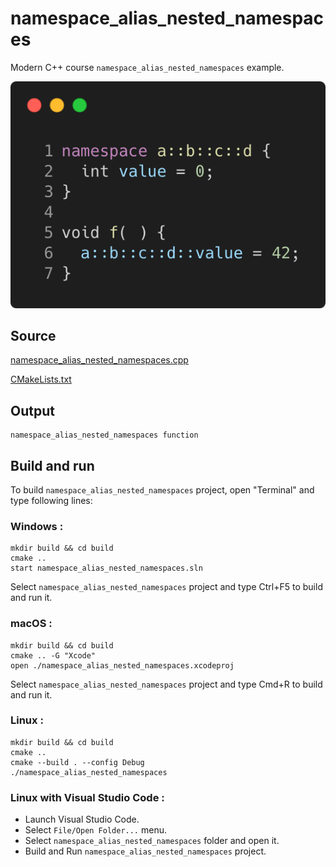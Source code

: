 # namespace_alias_nested_namespaces

Modern C++ course `namespace_alias_nested_namespaces` example.

![namespace_alias_nested_namespaces](../../../docs/pictures/language_basics/namespace_alias_nested_namespaces.png)

## Source

[namespace_alias_nested_namespaces.cpp](namespace_alias_nested_namespaces.cpp)

[CMakeLists.txt](CMakeLists.txt)

## Output

```
namespace_alias_nested_namespaces function
```

## Build and run

To build `namespace_alias_nested_namespaces` project, open "Terminal" and type following lines:

### Windows :

``` shell
mkdir build && cd build
cmake .. 
start namespace_alias_nested_namespaces.sln
```

Select `namespace_alias_nested_namespaces` project and type Ctrl+F5 to build and run it.

### macOS :

``` shell
mkdir build && cd build
cmake .. -G "Xcode"
open ./namespace_alias_nested_namespaces.xcodeproj
```

Select `namespace_alias_nested_namespaces` project and type Cmd+R to build and run it.

### Linux :

``` shell
mkdir build && cd build
cmake .. 
cmake --build . --config Debug
./namespace_alias_nested_namespaces
```

### Linux with Visual Studio Code :

* Launch Visual Studio Code.
* Select `File/Open Folder...` menu.
* Select `namespace_alias_nested_namespaces` folder and open it.
* Build and Run `namespace_alias_nested_namespaces` project.
